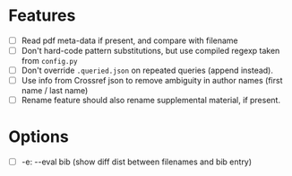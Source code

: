 # Features
- [ ] Read pdf meta-data if present, and compare with filename
- [ ] Don't hard-code pattern substitutions, but use compiled regexp taken from `config.py`
- [ ] Don't override `.queried.json` on repeated queries (append instead).
- [ ] Use info from Crossref json to remove ambiguity in author names (first name / last name)
- [ ] Rename feature should also rename supplemental material, if present.

# Options
- [ ] -e: --eval bib (show diff dist between filenames and bib entry)
